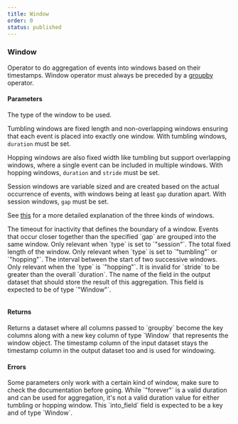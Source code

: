 ```yaml
---
title: Window
order: 0
status: published
---
```

### Window
Operator to do aggregation of events into windows based on their timestamps. 
Window operator must always be preceded by a [groupby](/api-reference/operators#groupby) operator.

#### Parameters

<Expandable title="type" type='"hopping" | "tumbling" | "session"'>

The type of the window to be used.

Tumbling windows are fixed length and non-overlapping windows ensuring that each 
event is placed into exactly one window. With tumbling windows, `duration` must 
be set.

Hopping windows are also fixed width like tumbling but support overlapping 
windows, where a single event can be included in multiple 
windows. With hopping windows, `duration` and `stride` must be set.

Session windows are variable sized and are created based on the actual 
occurrence of events, with windows being at least `gap` duration apart. With
session windows, `gap` must be set.

See [this](https://www.databricks.com/blog/2021/10/12/native-support-of-session-window-in-spark-structured-streaming.html)
for a more detailed explanation of the three kinds of windows.
</Expandable>

<Expandable title="gap" type="Duration">
The timeout for inactivity that defines the boundary of a window. Events that 
occur closer together than the specified `gap` are grouped into the same window. 
Only relevant when `type` is set to `"session"`.
</Expandable>

<Expandable title="duration" type="Duration">
The total fixed length of the window. Only relevant when `type` is set to `"tumbling"`
or `"hopping"`.
</Expandable>

<Expandable title="stride" type="Duration">
The interval between the start of two successive windows. Only relevant when the
`type` is `"hopping"`. It is invalid for `stride` to be greater than the overall
`duration`.
</Expandable>

<Expandable title="into_field" type="str">
The name of the field in the output dataset that should store the result of this 
aggregation. This field is expected to be of type `"Window"`.
</Expandable>

<pre snippet="api-reference/operators/window#basic" status="success"
    message="Aggregate event into sessions that are 15 minutes apart">
</pre>

#### Returns
<Expandable type="Dataset">
Returns a dataset where all columns passed to `groupby` become the key columns 
along with a new key column of type `Window` that represents the window object.
The timestamp column of the input dataset stays the timestamp column in the output
dataset too and is used for windowing.
</Expandable>

#### Errors
<Expandable title="Setting incorrect parameters for the type of window">
Some parameters only work with a certain kind of window, make sure to check the 
documentation before going.
</Expandable>


<Expandable title="Using forever duration">
While `"forever"` is a valid duration and can be used for aggregation, it's not
a valid duration value for either tumbling or hopping window.
</Expandable>

<Expandable title="Missing window key">
This `into_field` field is expected to be a key and of type `Window`.
</Expandable>

<pre snippet="api-reference/operators/window#miss_window_key" status="error"
    message="Missing window key in schema">
</pre>

<pre snippet="api-reference/operators/window#invalid_window" status="error"
    message="Forever is not a valid duration, only valid duration allowed">
</pre>
